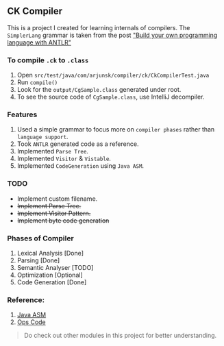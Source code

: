 ## CK Compiler
This is a project I created for learning internals of compilers. The `SimplerLang` grammar is taken from the
post ["Build your own programming language with ANTLR"](https://shalithasuranga.medium.com/build-your-own-programming-language-with-antlr-5201955537a5) 

### To compile `.ck` to `.class`
1. Open `src/test/java/com/arjunsk/compiler/ck/CkCompilerTest.java`
2. Run `compile()`
3. Look for the `output/CgSample.class` generated under root.
4. To see the source code of `CgSample.class`, use IntelliJ decompiler.

### Features
1. Used a simple grammar to focus more on `compiler phases` rather than `language support`.
2. Took `ANTLR` generated code as a reference.
2. Implemented `Parse Tree`.
3. Implemented `Visitor` & `Vistable`.
4. Implemented `CodeGeneration` using `Java ASM`.

### TODO
* Implement custom filename.
* ~~Implement Parse Tree.~~
* ~~Implement Visitor Pattern.~~
* ~~Implement byte code generation~~

### Phases of Compiler
1. Lexical Analysis [Done]
2. Parsing [Done]
3. Semantic Analyser [TODO]
4. Optimization [Optional]
5. Code Generation [Done]

### Reference:
1. [Java ASM](https://github.com/arjunsk/java-bytecode/tree/master/java-asm/ow2-asm-example/src/main/java/com/arjunsk/asm/asmifier)
2. [Ops Code](https://docs.oracle.com/javase/specs/jvms/se7/html/jvms-6.html)

> Do check out other modules in this project for better understanding.️